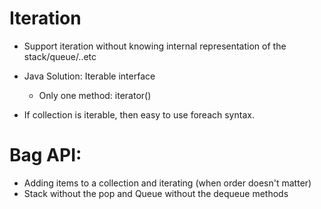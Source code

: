 # Iteration

  - Support iteration without knowing internal representation of the stack/queue/..etc
  
  - Java Solution: Iterable interface
    - Only one method: iterator()
    
  - If collection is iterable, then easy to use foreach syntax.
  
  
# Bag API:

  - Adding items to a collection and iterating (when order doesn't matter)
  - Stack without the pop and Queue without the dequeue methods
  
